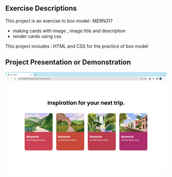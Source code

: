 ## Exercise Descriptions

This project is an exercise to box model- MERN317
- making cards with image , image title and description
- render cards using css

This project includes : HTML and CSS for the practice of box model

## Project Presentation or Demonstration

![](output.png)

